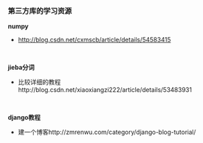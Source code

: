 ### 第三方库的学习资源
**numpy**
- http://blog.csdn.net/cxmscb/article/details/54583415
</br>

**jieba分词**
- 比较详细的教程http://blog.csdn.net/xiaoxiangzi222/article/details/53483931
</br>

**django教程**
- 建一个博客http://zmrenwu.com/category/django-blog-tutorial/
    
    
